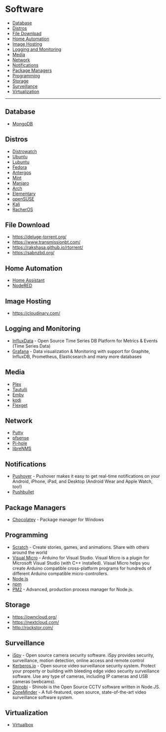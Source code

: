 # Software

 - [Database](#database)
 - [Distros](#distros)
 - [File Download](#file-download)
 - [Home Automation](#home-automation)
 - [Image Hosting](#image-hosting)
 - [Logging and Monitoring](#logging-and-monitoring)
 - [Media](#media)
 - [Network](#network)
 - [Notifications](#notifications)
 - [Package Managers](#package-managers)
 - [Programming](#programming)
 - [Storage](#storage)
 - [Surveillance](#surveillance)
 - [Virtualization](#virtualization)

---

## Database
 - [MongoDB](https://www.mongodb.com/)

## Distros
 - [Distrowatch](https://distrowatch.com/)
 - [Ubuntu](https://www.ubuntu.com/)
 - [Lubuntu](https://lubuntu.net/)
 - [Fedora](https://getfedora.org/)
 - [Antergos](https://www.antergos.com/)
 - [Mint](https://linuxmint.com/)
 - [Manjaro](https://manjaro.org/)
 - [Arch](https://www.archlinux.org/)
 - [Elementary](https://elementary.io/)
 - [openSUSE](https://www.opensuse.org/)
 - [Kali](https://www.kali.org/)
 - [RacherOS](https://rancher.com/rancher-os/)
 
## File Download
 - https://deluge-torrent.org/
 - https://www.transmissionbt.com/
 - https://rakshasa.github.io/rtorrent/
 - https://sabnzbd.org/ 

## Home Automation
 - [Home Assistant](https://www.home-assistant.io/)
 - [NodeRED](https://nodered.org/)
 
## Image Hosting
 - https://cloudinary.com/ 
 
## Logging and Monitoring
 - [InfluxData](https://www.influxdata.com/) - Open Source Time Series DB Platform for Metrics & Events (Time Series Data)
 - [Grafana](https://grafana.com/) - Data visualization & Monitoring with support for Graphite, InfluxDB, Prometheus, Elasticsearch and many more databases

 ## Media
 - [Plex](https://www.plex.tv/)
 - [Tautulli](https://tautulli.com/)
 - [Emby](https://emby.media/)
 - [kodi](https://kodi.tv/)
 - [Flexget](https://flexget.com/)

## Network
 - [Putty](https://www.putty.org/)
 - [pfsense](https://www.pfsense.org/)
 - [Pi-hole](https://pi-hole.net/)
 - [libreNMS](https://www.librenms.org/)

## Notifications
 - [Pushover](https://pushover.net/) - Pushover makes it easy to get real-time notifications on your Android, iPhone, iPad, and Desktop (Android Wear and Apple Watch, too!)
 - [Pushbullet](https://www.pushbullet.com/)
 
## Package Managers
 - [Chocolatey](https://chocolatey.org/) - Package manager for Windows

## Programming
 - [Scratch](https://scratch.mit.edu/) - Create stories, games, and animations. Share with others around the world
 - [Visual Micro](https://www.visualmicro.com/) - Arduino for Visual Studio. Visual Micro is a plugin for Microsoft Visual Studio (with C++ installed). Visual Micro helps you create Arduino compatible cross-platform programs for hundreds of different Arduino compatible micro-controllers.
 - [Node.js](https://nodejs.org)
 - [npm](https://npmjs.org)
 - [PM2](https://pm2.keymetrics.io/) - Advanced, production process manager for Node.js.

## Storage
 - https://owncloud.org/
 - https://nextcloud.com/
 - http://rockstor.com/

## Surveillance
 - [iSpy](https://www.ispyconnect.com/) - Open source camera security software. iSpy provides security, surveillance, motion detection, online access and remote control
 - [Kerberos.io](https://www.kerberos.io/) - Open source video surveillance security system. Protect your property or building with bleeding edge video security surveillance software. Use any type of cameras, including IP cameras and USB cameras (webcams).
 - [Shinobi](https://shinobi.video/) - Shinobi is the Open Source CCTV software written in Node.JS. 
 - [ZoneMinder](https://zoneminder.com/) - A full-featured, open source, state-of-the-art video surveillance software system.

## Virtualization
 - [Virtualbox](https://www.virtualbox.org/)
